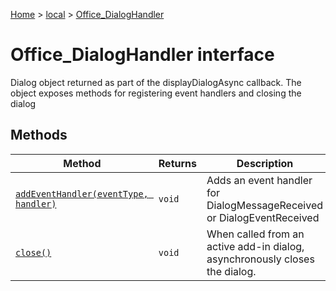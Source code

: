 [Home](./index) &gt; [local](local.md) &gt; [Office\_DialogHandler](local.office_dialoghandler.md)

# Office\_DialogHandler interface

Dialog object returned as part of the displayDialogAsync callback. The object exposes methods for registering event handlers and closing the dialog

## Methods

|  Method | Returns | Description |
|  --- | --- | --- |
|  [`addEventHandler(eventType, handler)`](local.office_dialoghandler.addeventhandler.md) | `void` | Adds an event handler for DialogMessageReceived or DialogEventReceived |
|  [`close()`](local.office_dialoghandler.close.md) | `void` | When called from an active add-in dialog, asynchronously closes the dialog. |

